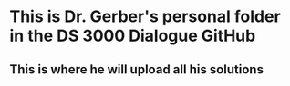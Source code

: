 # This is Dr. Gerber's personal folder in the DS 3000 Dialogue GitHub
## This is where he will upload all his solutions
